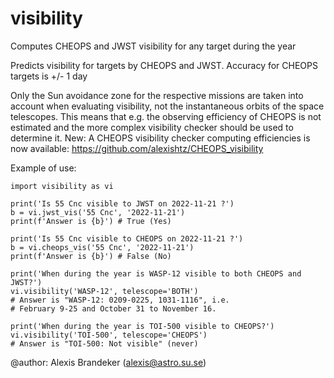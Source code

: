 # visibility
Computes CHEOPS and JWST visibility for any target during the year

Predicts visibility for targets by CHEOPS and JWST. 
Accuracy for CHEOPS targets is +/- 1 day

Only the Sun avoidance zone for the respective missions are
taken into account when evaluating visibility, not the
instantaneous orbits of the space telescopes. This means that 
e.g. the observing efficiency of CHEOPS is not estimated and
the more complex visibility checker should be used to determine
it. New: A CHEOPS visibility checker computing efficiencies is
now available: https://github.com/alexishtz/CHEOPS_visibility

Example of use:

    import visibility as vi
    
    print('Is 55 Cnc visible to JWST on 2022-11-21 ?') 
    b = vi.jwst_vis('55 Cnc', '2022-11-21') 
    print(f'Answer is {b}') # True (Yes)
    
    print('Is 55 Cnc visible to CHEOPS on 2022-11-21 ?') 
    b = vi.cheops_vis('55 Cnc', '2022-11-21') 
    print(f'Answer is {b}') # False (No)

    print('When during the year is WASP-12 visible to both CHEOPS and JWST?') 
    vi.visibility('WASP-12', telescope='BOTH')
    # Answer is "WASP-12: 0209-0225, 1031-1116", i.e.
    # February 9-25 and October 31 to November 16.

    print('When during the year is TOI-500 visible to CHEOPS?') 
    vi.visibility('TOI-500', telescope='CHEOPS')
    # Answer is "TOI-500: Not visible" (never)

@author: Alexis Brandeker (alexis@astro.su.se)
